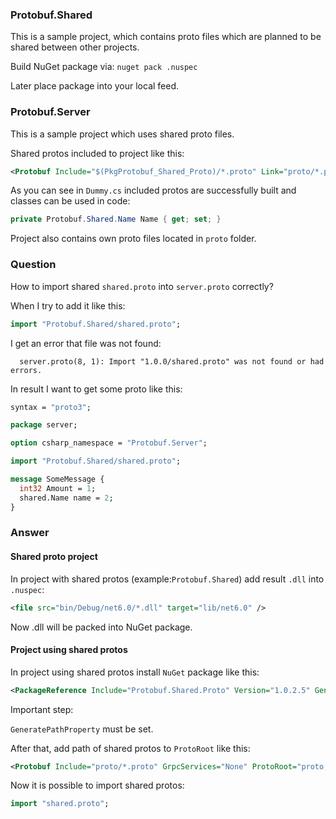 ### Protobuf.Shared
This is a sample project, which contains proto files which are planned to be shared
between other projects.

Build NuGet package via:
``nuget pack .nuspec``

Later place package into your local feed.

### Protobuf.Server
This is a sample project which uses shared proto files.

Shared protos included to project like this:
```xml
<Protobuf Include="$(PkgProtobuf_Shared_Proto)/*.proto" Link="proto/*.proto" ProtoRoot="Protobuf.Shared.Proto" GrpcServices="Server" />
```

As you can see in ``Dummy.cs`` included protos are successfully built and classes can be used in code:
```csharp
private Protobuf.Shared.Name Name { get; set; }
```

Project also contains own proto files located in ```proto``` folder.

### Question
How to import shared ``shared.proto`` into ``server.proto`` correctly?

When I try to add it like this:
```protobuf
import "Protobuf.Shared/shared.proto";
```

I get an error that file was not found:
```
  server.proto(8, 1): Import "1.0.0/shared.proto" was not found or had errors.
```

In result I want to get some proto like this:
```protobuf
syntax = "proto3";

package server;

option csharp_namespace = "Protobuf.Server";

import "Protobuf.Shared/shared.proto";

message SomeMessage {
  int32 Amount = 1;
  shared.Name name = 2;
}
```

### Answer

#### Shared proto project
In project with shared protos (example:``Protobuf.Shared``) add result ``.dll`` into ``.nuspec``:

```xml
<file src="bin/Debug/net6.0/*.dll" target="lib/net6.0" />
```

Now .dll will be packed into NuGet package.

#### Project using shared protos
In project using shared protos install ``NuGet`` package like this:
```xml
<PackageReference Include="Protobuf.Shared.Proto" Version="1.0.2.5" GeneratePathProperty="true" />
```

Important step:

``GeneratePathProperty`` must be set.

After that, add path of shared protos to ``ProtoRoot`` like this:

```xml
<Protobuf Include="proto/*.proto" GrpcServices="None" ProtoRoot="proto;$(PkgProtobuf_Shared_Proto);" />
```
Now it is possible to import shared protos:
```protobuf
import "shared.proto";
```
